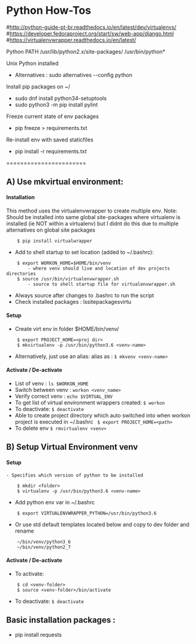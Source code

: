 #
# Python How-Tos
#http://python-guide-pt-br.readthedocs.io/en/latest/dev/virtualenvs/
#https://developer.fedoraproject.org/start/sw/web-app/django.html
#https://virtualenvwrapper.readthedocs.io/en/latest/

Python PATH
/usr/lib/python2.x/site-packages/
/usr/bin/python*

Unix Python installed
- Alternatives : sudo alternatives --config python

Install pip packages on ~/
- sudo dnf install python34-setuptools
- sudo python3 -m pip install pylint

Freeze current state of env packages
- pip freeze > requirements.txt

Re-install env with saved staticfiles
- pip install -r requirements.txt

=======================

## A) Use mkvirtual environment:
#### Installation
This method uses the virtualenvwrapper to create multiple env.
Note: Should be installed into same global site-packages where virtualenv is installed (ie NOT within a virtualenv) but I didnt do this due to multiple alternatives on global site packages

```
    $ pip install virtualwrapper
```

- Add to shell startup to set location (added to ~/.bashrc):
```
    $ export WORKON_HOME=$HOME/bin/venv
        - where venv should live and location of dev projects directories
    $ source /usr/bin/virtualenvwrapper.sh
        - source to shell startup file for virtualenvwrapper.sh
```

- Always source after changes to .bashrc to run the script
- Check installed packages : lssitepackagesvirtu

#### Setup
- Create virt env in folder $HOME/bin/venv/
```
    $ export PROJECT_HOME=<proj dir>
    $ mkvirtualenv -p /usr/bin/python3.6 <venv-name>
```

- Alternatively, just use an alias:
    alias as : ` $ mkvenv <venv-name> `

#### Activate / De-activate
- List of venv : `ls $WORKON_HOME`
- Switch between venv : `workon <venv_name>`
- Verify correct venv : `echo $VIRTUAL_ENV`
- To get list of virtual environment wrappers created: ` $ workon `
- To deactivate: ` $ deactivate `
- Able to create project directory which auto switched into when workon project is executed in ~/.bashrc ` $ export PROJECT_HOME=<path>`
- To delete env `$ rmvirtualenv <venv>`



## B) Setup Virtual Environment venv

#### Setup
    - Specifies which version of python to be installed
```
    $ mkdir <folder>
    $ virtualenv -p /usr/bin/python3.6 <venv-name>
```
- Add python env var in ~/.bashrc
```
    $ export VIRTUALENVWRAPPER_PYTHON=/usr/bin/python3.6
```

- Or use std default templates located below and copy to dev folder and rename
```
    ~/bin/venv/python3_6
    ~/bin/venv/python2_7
```

#### Activate / De-activate
- To activate:
```
    $ cd <venv-folder>
    $ source <venv-folder>/bin/activate
```

- To deactivate: ` $ deactivate `


## Basic installation packages :
- pip install requests







